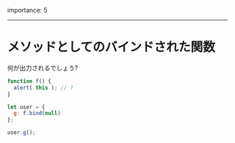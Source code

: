 importance: 5

---

# メソッドとしてのバインドされた関数

何が出力されるでしょう?

```js
function f() {
  alert( this ); // ?
}

let user = {
  g: f.bind(null)
};

user.g();
```

